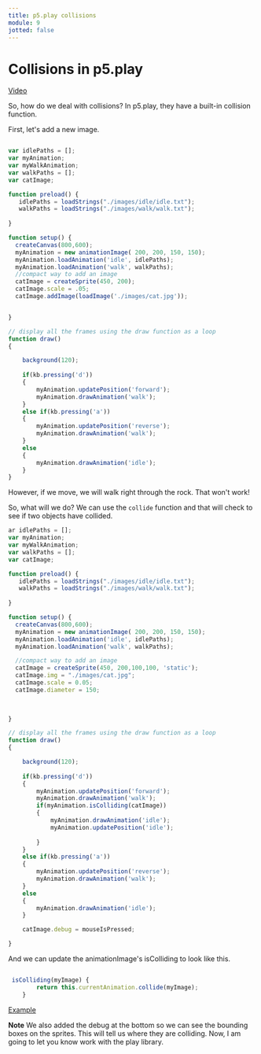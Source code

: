 ```yaml
---
title: p5.play collisions 
module: 9
jotted: false
---
```


# Collisions in p5.play

<a href="https://youtu.be/qRK9e1fq634" target="_blank">Video</a>

So, how do we deal with collisions?  In  p5.play, they have a built-in collision function.

First, let's add a new image.

```js

var idlePaths = [];
var myAnimation;
var myWalkAnimation;
var walkPaths = [];
var catImage;

function preload() {
   idlePaths = loadStrings("./images/idle/idle.txt");
   walkPaths = loadStrings("./images/walk/walk.txt");
 
}

function setup() {
  createCanvas(800,600);
  myAnimation = new animationImage( 200, 200, 150, 150);
  myAnimation.loadAnimation('idle', idlePaths);
  myAnimation.loadAnimation('walk', walkPaths);
  //compact way to add an image
  catImage = createSprite(450, 200);
  catImage.scale = .05;
  catImage.addImage(loadImage('./images/cat.jpg'));


}

// display all the frames using the draw function as a loop
function draw() 
{

    background(120);
    
    if(kb.pressing('d'))
    {
        myAnimation.updatePosition('forward');
        myAnimation.drawAnimation('walk');         
    }
    else if(kb.pressing('a'))
    {
        myAnimation.updatePosition('reverse');
        myAnimation.drawAnimation('walk');        
    }
    else
    {
        myAnimation.drawAnimation('idle');
    } 
}

```

However, if we move, we will walk right through the rock. That won't work!

So, what will we do?  We can use the `collide` function and that will check to see if two objects have collided.

```js
ar idlePaths = [];
var myAnimation;
var myWalkAnimation;
var walkPaths = [];
var catImage;

function preload() {
   idlePaths = loadStrings("./images/idle/idle.txt");
   walkPaths = loadStrings("./images/walk/walk.txt");
   
}

function setup() {
  createCanvas(800,600);
  myAnimation = new animationImage( 200, 200, 150, 150);
  myAnimation.loadAnimation('idle', idlePaths);
  myAnimation.loadAnimation('walk', walkPaths);

  //compact way to add an image
  catImage = createSprite(450, 200,100,100, 'static');
  catImage.img = "./images/cat.jpg";
  catImage.scale = 0.05;
  catImage.diameter = 150;
  
 

}

// display all the frames using the draw function as a loop
function draw() 
{

    background(120);
    
    if(kb.pressing('d'))
    {
        myAnimation.updatePosition('forward');
        myAnimation.drawAnimation('walk');    
        if(myAnimation.isColliding(catImage))
        {
            myAnimation.drawAnimation('idle');
            myAnimation.updatePosition('idle');
            
        }     
    }
    else if(kb.pressing('a'))
    {
        myAnimation.updatePosition('reverse');
        myAnimation.drawAnimation('walk');        
    }
    else
    {
        myAnimation.drawAnimation('idle');
    } 

    catImage.debug = mouseIsPressed;

}

```

And we can update the animationImage's isColliding to look like this.

```js

 isColliding(myImage) {
        return this.currentAnimation.collide(myImage);
    }

```

<a href="https://github.com/Montana-Media-Arts/220_CreativeCoding2-Spring2025-Samples/tree/main/Homework%208" target="_blank">Example</a>

**Note** We also added the debug at the bottom so we can see the bounding boxes on the sprites.  This will tell us where they are colliding.  Now, I am going to let you know work with the play library.